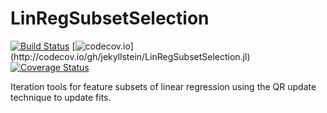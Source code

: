 # LinRegSubsetSelection
[![Build Status](https://travis-ci.com/jekyllstein/LinRegSubsetSelection.jl.svg?branch=master)](https://travis-ci.com/jekyllstein/LinRegSubsetSelection.jl)
[![codecov.io](https://codecov.io/gh/jekyllstein/LinRegSubsetSelection.jl/branch/master/graphs/badge.svg?)](http://codecov.io/gh/jekyllstein/LinRegSubsetSelection.jl)
[![Coverage Status](https://coveralls.io/repos/github/Bjekyllstein/LinRegSubsetSelection.jl/badge.svg?branch=master)](https://coveralls.io/github/jekyllstein/LinRegSubsetSelection.jl?branch=master)

 Iteration tools for feature subsets of linear regression using the QR update technique to update fits.

